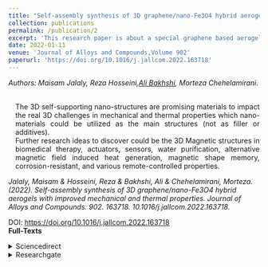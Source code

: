 ```yaml
---
title: "Self-assembly synthesis of 3D graphene/nano-Fe3O4 hybrid aerogels with improved mechanical and thermal properties"
collection: publications
permalink: /publication/2
excerpt: 'This research paper is about a special graphene based aerogel synthesis with increased mechanical and thermal properties.'
date: 2022-01-11
venue: 'Journal of Alloys and Compounds,Volume 902'
paperurl: 'https://doi.org/10.1016/j.jallcom.2022.163718'
---
```

<address class="author">Authors: Maisam Jalaly, Reza Hosseini,<a rel="author" href="https://bakhshiali.github.io">Ali Bakhshi</a>, Morteza Chehelamirani.</address><br>
<p align="justify" style="padding-left: 1em">
The 3D self-supporting nano-structures are promising materials to impact the real 3D challenges in mechanical and thermal properties which nano-materials could be utilized as the main structures (not as filler or additives).<br>
Further research ideas to discover could be the 3D Magnetic structures in biomedical therapy, actuators, sensors, water purification, alternative magnetic field induced heat generation, magnetic shape memory, corrosion-resistant, and various remote-controlled properties.
</p>
<cite>Jalaly, Maisam & Hosseini, Reza & Bakhshi, Ali & Chehelamirani, Morteza. (2022). Self-assembly synthesis of 3D graphene/nano-Fe3O4 hybrid aerogels with improved mechanical and thermal properties. Journal of Alloys and Compounds. 902. 163718. 10.1016/j.jallcom.2022.163718.</cite>

DOI: https://doi.org/10.1016/j.jallcom.2022.163718 <br>
<b>Full-Texts</b>
<details>
<summary>Sciencedirect</summary>
  <a href="https://www.sciencedirect.com/science/article/pii/S0925838822001098">Jalaly, Maisam & Hosseini, Reza & Bakhshi, Ali & Chehelamirani, Morteza. (2022). Self-assembly synthesis of 3D graphene/nano-Fe3O4 hybrid aerogels with improved mechanical and thermal properties. Journal of Alloys and Compounds. 902. 163718. 10.1016/j.jallcom.2022.163718.</a>
</details>
<details>
<summary>Researchgate</summary>
  <a href="https://www.researchgate.net/publication/357757446_Self-assembly_synthesis_of_3D_graphenenano-Fe3O4_hybrid_aerogels_with_improved_mechanical_and_thermal_properties">Jalaly, Maisam & Hosseini, Reza & Bakhshi, Ali & Chehelamirani, Morteza. (2022). Self-assembly synthesis of 3D graphene/nano-Fe3O4 hybrid aerogels with improved mechanical and thermal properties. Journal of Alloys and Compounds. 902. 163718. 10.1016/j.jallcom.2022.163718.</a>
</details>

